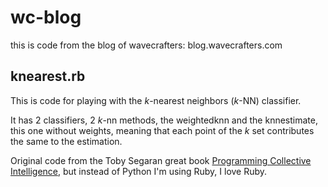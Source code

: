 wc-blog
=======


this is code from the blog of wavecrafters: blog.wavecrafters.com


## knearest.rb


This is code for playing with the *k*-nearest neighbors (*k*-NN) classifier.

It has 2 classifiers, 2 *k*-nn methods, the weightedknn and the knnestimate, this one without weights, meaning that each point of the *k* set contributes the same to the estimation.

Original code from the Toby Segaran great book [Programming Collective Intelligence](http://shop.oreilly.com/product/9780596529321.do), but instead of Python I'm using Ruby, I love Ruby.

